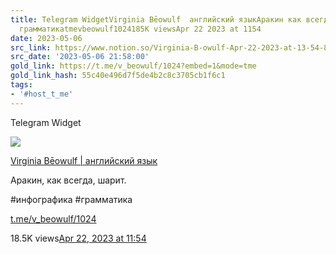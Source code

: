 ```yaml
---
title: Telegram WidgetVirginia Bēowulf  английский языкАракин как всегда шарит  инфографика
  грамматикаtmevbeowulf1024185K viewsApr 22 2023 at 1154
date: 2023-05-06
src_link: https://www.notion.so/Virginia-B-owulf-Apr-22-2023-at-13-54-887819c05fbd4de48638aeacf1cb5ee6
src_date: '2023-05-06 21:58:00'
gold_link: https://t.me/v_beowulf/1024?embed=1&mode=tme
gold_link_hash: 55c40e496d7f5de4b2c8c3705cb1f6c1
tags:
- '#host_t_me'
---
```






Telegram Widget




















[*![](https://cdn4.cdn-telegram.org/file/TlzjIYrmr5ED2KvDs5D_L75CD3EpnkCOR885JDeQb4bmDkRvgqRVeaNURbDIg6TXZoXAczd7WwGh9k-32jRVfY1di3a-AqrFTyh6ltbwmqgmCF18cezmrX22g0N8sZM0ETnipU26U2bkAd2EE_BNWntduRcRKqpyy2YSvUdT1oBQoXSZu6Qwxk9xazSm4daXPxs_JMZ9Zck4A3UmMcxvhQdPyrlW68kKfeEU0rxuqKbbblYjBLg_YaSpRKh__st3FuAGI5NFGVd9BrLuR_PdJrNrlfJWqUz9nLqef-8Xv-75Ib2JSoEEORStp-ZShmq38HnEE3GGhXXUyFKEvA3qxg.jpg)*](https://t.me/v_beowulf)



[Virginia Bēowulf | английский язык](https://t.me/v_beowulf)







Аракин, как всегда, шарит.  
  
#инфографика #грамматика

[t.me/v\_beowulf/1024](https://t.me/v_beowulf/1024)

18.5K views[Apr 22, 2023 at 11:54](https://t.me/v_beowulf/1024)